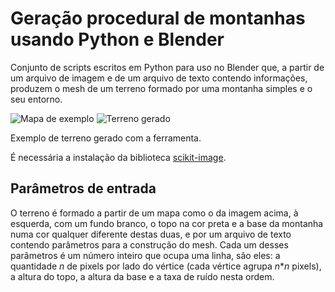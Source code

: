 # Geração procedural de montanhas usando Python e Blender
Conjunto de scripts escritos em Python para uso no Blender que, a partir de um arquivo de imagem e de um arquivo de texto contendo informações, produzem o mesh de um terreno formado por uma montanha simples e o seu entorno.

![Mapa de exemplo](https://github.com/degar405/Gera-o-Procedural-De-Montanha/assets/46822609/1fce21a7-0991-4da2-8053-04bb0e2cebcf) ![Terreno gerado](https://github.com/degar405/Gera-o-Procedural-De-Montanha/assets/46822609/493ddc24-15f4-4afb-a1b2-02aa82dcaa95)

Exemplo de terreno gerado com a ferramenta.

É necessária a instalação da biblioteca [scikit-image](https://scikit-image.org/).
## Parâmetros de entrada
O terreno é formado a partir de um mapa como o da imagem acima, à esquerda, com um fundo branco, o topo na cor preta e a base da montanha numa cor qualquer diferente destas duas, e por um arquivo de texto contendo parâmetros para a construção do mesh. Cada um desses parâmetros é um número inteiro que ocupa uma linha, são eles: a quantidade *n* de pixels por lado do vértice (cada vértice agrupa *n***n* pixels), a altura do topo, a altura da base e a taxa de ruído nesta ordem.
